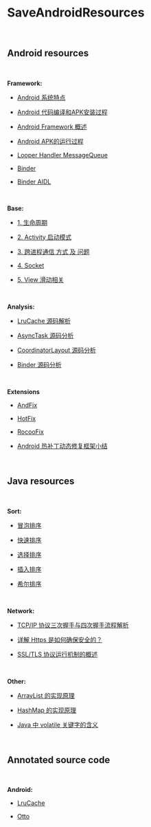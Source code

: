 SaveAndroidResources
==

<br/>

## Android resources

<br/>

**Framework:**
- [Android 系统特点](https://github.com/CaMnter/EasyAndroidResources/blob/master/md/android/framework/Android%20%E7%B3%BB%E7%BB%9F%E7%89%B9%E7%82%B9.md)

- [Android 代码编译和APK安装过程](https://github.com/CaMnter/EasyAndroidResources/blob/master/md/android/framework/Android%20%E4%BB%A3%E7%A0%81%E7%BC%96%E8%AF%91%E5%92%8CAPK%E5%AE%89%E8%A3%85%E8%BF%87%E7%A8%8B.md)

- [Android Framework 概述](https://github.com/CaMnter/EasyAndroidResources/blob/master/md/android/framework/Android%20Framework%E6%A6%82%E8%BF%B0.md)

- [Android APK的运行过程](https://github.com/CaMnter/EasyAndroidResources/blob/master/md/android/framework/Android%20APK%E7%9A%84%E8%BF%90%E8%A1%8C%E8%BF%87%E7%A8%8B.md)

- [Looper Handler MessageQueue](https://github.com/CaMnter/EasyAndroidResources/blob/master/md/android/framework/Looper%20Handler%20MessageQueue.md)

- [Binder](https://github.com/CaMnter/EasyAndroidResources/blob/master/md/android/framework/Binder.md)

- [Binder AIDL](https://github.com/CaMnter/EasyAndroidResources/blob/master/md/android/framework/Binder%20AIDL.md)

<br/>

**Base:**
- [1. 生命周期](https://github.com/CaMnter/EasyAndroidResources/blob/master/md/android/base/1.%20%E7%94%9F%E5%91%BD%E5%91%A8%E6%9C%9F.md)   

- [2. Activity 启动模式](https://github.com/CaMnter/SaveAndroidResources/blob/master/md/android/base/2.%20Activity%20%E5%90%AF%E5%8A%A8%E6%A8%A1%E5%BC%8F.md)   

- [3. 跨进程通信 方式 及 问题](https://github.com/CaMnter/SaveAndroidResources/blob/master/md/android/base/3.%20%E8%B7%A8%E8%BF%9B%E7%A8%8B%E9%80%9A%E4%BF%A1%20%E6%96%B9%E5%BC%8F%20%E5%8F%8A%20%E9%97%AE%E9%A2%98.md)  

- [4. Socket](https://github.com/CaMnter/SaveAndroidResources/blob/master/md/android/base/4.%20Socket.md)   

- [5. View 滑动相关](https://github.com/CaMnter/SaveAndroidResources/blob/master/md/android/base/5.%20View%20%E6%BB%91%E5%8A%A8%E7%9B%B8%E5%85%B3.md)   


<br/>

**Analysis:**
- [LruCache 源码解析](https://github.com/CaMnter/EasyAndroidResources/blob/master/md/android/LruCache%20%E6%BA%90%E7%A0%81%E8%A7%A3%E6%9E%90.md)   

- [AsyncTask 源码分析](https://github.com/white37/AndroidSdkSourceAnalysis/blob/master/article/AsyncTask%E5%92%8CAsyncTaskCompat%E6%BA%90%E7%A0%81%E8%A7%A3%E6%9E%90.md)   

- [CoordinatorLayout 源码分析](https://github.com/desmond1121/AndroidSdkSourceAnalysis/blob/master/article/CoordinatorLayout%E6%BA%90%E7%A0%81%E8%A7%A3%E6%9E%90.md)   
- [Binder 源码分析](https://github.com/xdtianyu/SourceAnalysis/blob/master/Binder%E6%BA%90%E7%A0%81%E5%88%86%E6%9E%90.md)

<br/>

**Extensions**   
- [AndFix](https://github.com/alibaba/AndFix)   

- [HotFix](https://github.com/dodola/HotFix)   

- [RocooFix](https://github.com/dodola/RocooFix)      

- [Android 热补丁动态修复框架小结](http://blog.csdn.net/lmj623565791/article/details/49883661)      


<br/>   


## Java resources

<br/>

**Sort:**
- [冒泡排序](https://github.com/CaMnter/EasyAndroidResources/blob/master/md/java/sort/%E5%86%92%E6%B3%A1%E6%8E%92%E5%BA%8F.md)

- [快速排序](https://github.com/CaMnter/EasyAndroidResources/blob/master/md/java/sort/%E5%BF%AB%E9%80%9F%E6%8E%92%E5%BA%8F.md)

- [选择排序](https://github.com/CaMnter/EasyAndroidResources/blob/master/md/java/sort/%E9%80%89%E6%8B%A9%E6%8E%92%E5%BA%8F.md)

- [插入排序](https://github.com/CaMnter/EasyAndroidResources/blob/master/md/java/sort/%E6%8F%92%E5%85%A5%E6%8E%92%E5%BA%8F.md)

- [希尔排序](https://github.com/CaMnter/EasyAndroidResources/blob/master/md/java/sort/%E5%B8%8C%E5%B0%94%E6%8E%92%E5%BA%8F.md)

<br/>

**Network:**
- [TCP/IP 协议三次握手与四次握手流程解析](http://www.2cto.com/net/201310/251896.html)

- [详解 Https 是如何确保安全的？](http://www.wxtlife.com/2016/03/27/%E8%AF%A6%E8%A7%A3https%E6%98%AF%E5%A6%82%E4%BD%95%E7%A1%AE%E4%BF%9D%E5%AE%89%E5%85%A8%E7%9A%84%EF%BC%9F)           
- [SSL/TLS 协议运行机制的概述](http://www.ruanyifeng.com/blog/2014/02/ssl_tls.html)


<br/>

**Other:**
- [ArrayList 的实现原理](http://zhangshixi.iteye.com/blog/674856)  

- [HashMap 的实现原理](http://zhangshixi.iteye.com/blog/672697)   

- [Java 中 volatile 关键字的含义](http://www.cnblogs.com/aigongsi/archive/2012/04/01/2429166.html)


<br/>


## Annotated source code

<br/>

**Android:**
- [LruCache](https://github.com/CaMnter/EasyAndroidResources/blob/master/code/android/classes/LruCache.java)

- [Otto](https://github.com/CaMnter/EasyAndroidResources/tree/master/code/android/framework/otto)
